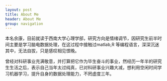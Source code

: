 ```yaml
---
layout: post
title: About Me
header: About Me
group: navigation
---
```




本名余康，目前就读于西南大学心理学部，研究方向是情绪调节，因研究生前半时间主要是学习脑电数据处理，在这过程中接触过matlab,R 等编程语言，深深沉迷其中，无法自拔，只是感叹相见恨晚。

曾经对科研事业充满敬意，并打算把它作为毕生奋斗的事业，然经历一年半的研究生生活之后，表示自己当年太过纯真，已对科研事业兴趣大减，想利用空闲时间学习机器学习，提升自身的数据处理能力，不罔虚度三年。


